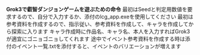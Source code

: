 **Grok3で叡智ダンジョンゲームを遊ぶための命令**
最初はSeedと判定用数値を要求するので、自分で入力するか、添付のlcg_app.exeを使用してください
最初は参考資料を作成するので、指示従い、参考資料を作成して、キャラを作成してから探索に入ります
キャラ作成時に作品名、キャラ名、本人を入力すればGrok3が適宜にゴニョゴニョしてくれます
途中でイベント参考資料を作成する時は添付のイベント一覧.txtを添付すると、イベントのバリエーションが増えます
